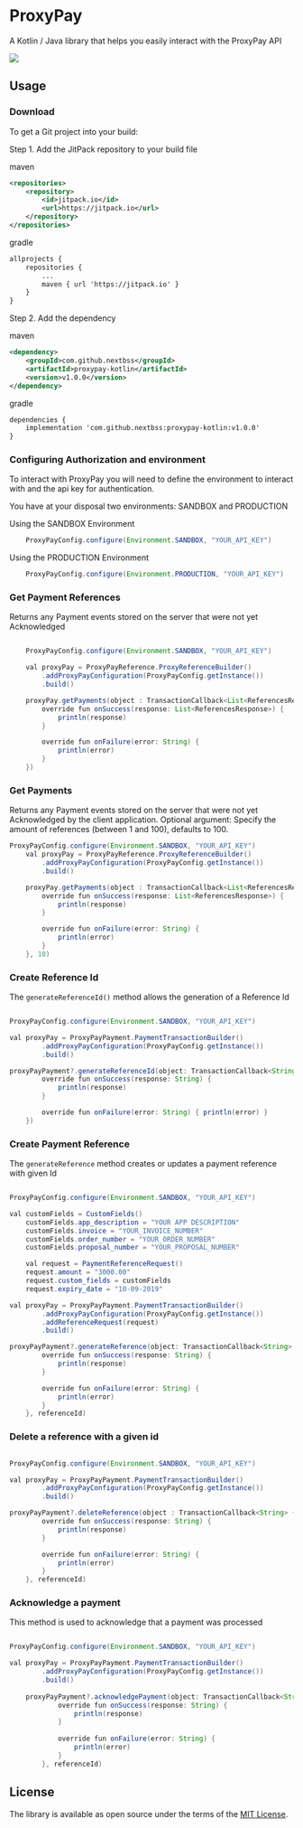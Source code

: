 # ProxyPay 
A Kotlin / Java library that helps you easily interact with the ProxyPay API

[![](https://jitpack.io/v/nextbss/proxypay-kotlin.svg)](https://jitpack.io/#nextbss/proxypay-kotlin)

Usage
---------------

### Download
To get a Git project into your build:

Step 1. Add the JitPack repository to your build file

maven
```xml
<repositories>
	<repository>
		<id>jitpack.io</id>
		<url>https://jitpack.io</url>
	</repository>
</repositories>
```

gradle
```xml
allprojects {
	repositories {
		...
		maven { url 'https://jitpack.io' }
	}
}
```

Step 2. Add the dependency

maven 
```xml
<dependency>
	<groupId>com.github.nextbss</groupId>
	<artifactId>proxypay-kotlin</artifactId>
	<version>v1.0.0</version>
</dependency>
```

gradle
```xml
dependencies {
	implementation 'com.github.nextbss:proxypay-kotlin:v1.0.0'
}
```

### Configuring Authorization and environment
To interact with ProxyPay you will need to define the environment to interact with and
the api key for authentication.

You have at your disposal two environments: SANDBOX and PRODUCTION

Using the SANDBOX Environment
```java
    ProxyPayConfig.configure(Environment.SANDBOX, "YOUR_API_KEY")
```

Using the PRODUCTION Environment
```java
    ProxyPayConfig.configure(Environment.PRODUCTION, "YOUR_API_KEY")
```

### Get Payment References
Returns any Payment events stored on the server that were not yet Acknowledged
```java

    ProxyPayConfig.configure(Environment.SANDBOX, "YOUR_API_KEY")

    val proxyPay = ProxyPayReference.ProxyReferenceBuilder()
        .addProxyPayConfiguration(ProxyPayConfig.getInstance())
        .build()

    proxyPay.getPayments(object : TransactionCallback<List<ReferencesResponse>> {
        override fun onSuccess(response: List<ReferencesResponse>) {
            println(response)
        }

        override fun onFailure(error: String) {
            println(error)
        }
    })
```

### Get Payments
Returns any Payment events stored on the server that were not yet Acknowledged by the client application.
Optional argument: Specify the amount of references (between 1 and 100), defaults to 100.

```java
ProxyPayConfig.configure(Environment.SANDBOX, "YOUR_API_KEY")
    val proxyPay = ProxyPayReference.ProxyReferenceBuilder()
        .addProxyPayConfiguration(ProxyPayConfig.getInstance())
        .build()

    proxyPay.getPayments(object : TransactionCallback<List<ReferencesResponse>> {
        override fun onSuccess(response: List<ReferencesResponse>) {
            println(response)
        }

        override fun onFailure(error: String) {
            println(error)
        }
    }, 10)
```
### Create Reference Id
The ```generateReferenceId()``` method allows the generation of a Reference Id
```java

ProxyPayConfig.configure(Environment.SANDBOX, "YOUR_API_KEY")

val proxyPay = ProxyPayPayment.PaymentTransactionBuilder()
        .addProxyPayConfiguration(ProxyPayConfig.getInstance())
        .build()

proxyPayPayment?.generateReferenceId(object: TransactionCallback<String> {
        override fun onSuccess(response: String) {
            println(response)
        }

        override fun onFailure(error: String) { println(error) }
    })
```

### Create Payment Reference
The ```generateReference``` method creates or updates a payment reference with given Id
```java

ProxyPayConfig.configure(Environment.SANDBOX, "YOUR_API_KEY")

val customFields = CustomFields()
    customFields.app_description = "YOUR APP DESCRIPTION"
    customFields.invoice = "YOUR_INVOICE_NUMBER"
    customFields.order_number = "YOUR_ORDER_NUMBER"
    customFields.proposal_number = "YOUR_PROPOSAL_NUMBER"

    val request = PaymentReferenceRequest()
    request.amount = "3000.00"
    request.custom_fields = customFields
    request.expiry_date = "10-09-2019"

val proxyPay = ProxyPayPayment.PaymentTransactionBuilder()
        .addProxyPayConfiguration(ProxyPayConfig.getInstance())
        .addReferenceRequest(request)
        .build()

proxyPayPayment?.generateReference(object: TransactionCallback<String> {
        override fun onSuccess(response: String) { 
            println(response)
        }

        override fun onFailure(error: String) { 
            println(error)
        }
    }, referenceId)
```

### Delete a reference with a given id
```java

ProxyPayConfig.configure(Environment.SANDBOX, "YOUR_API_KEY")

val proxyPay = ProxyPayPayment.PaymentTransactionBuilder()
        .addProxyPayConfiguration(ProxyPayConfig.getInstance())
        .build()

proxyPayPayment?.deleteReference(object : TransactionCallback<String> {
        override fun onSuccess(response: String) {
            println(response)
        }

        override fun onFailure(error: String) {
            println(error)
        }
    }, referenceId)
```

### Acknowledge a payment
This method is used to acknowledge that a payment was processed
```java

ProxyPayConfig.configure(Environment.SANDBOX, "YOUR_API_KEY")

val proxyPay = ProxyPayPayment.PaymentTransactionBuilder()
        .addProxyPayConfiguration(ProxyPayConfig.getInstance())
        .build()
        
    proxyPayPayment?.acknowledgePayment(object: TransactionCallback<String> {
            override fun onSuccess(response: String) {
                println(response)
            }
    
            override fun onFailure(error: String) {
                println(error)
            }
        }, referenceId)
```

License
----------------

The library is available as open source under the terms of the [MIT License](http://opensource.org/licenses/MIT).